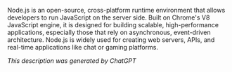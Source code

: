 Node.js is an open-source, cross-platform runtime environment that allows developers to run JavaScript on the server side. Built on Chrome's V8 JavaScript engine, it is designed for building scalable, high-performance applications, especially those that rely on asynchronous, event-driven architecture. Node.js is widely used for creating web servers, APIs, and real-time applications like chat or gaming platforms.

*This description was generated by ChatGPT*